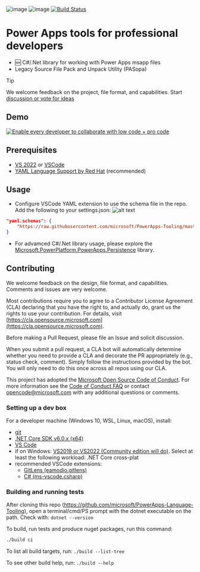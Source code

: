 ![image](https://img.shields.io/github/actions/workflow/status/microsoft/PowerApps-Language-Tooling/CI.yml?branch=master)  ![image](https://img.shields.io/nuget/vpre/Microsoft.PowerPlatform.Formulas.Tools) [![Build Status](https://dev.azure.com/dynamicscrm/OneCRM/_apis/build/status%2FPowerPlatform.PowerApps.Tools%2Fmicrosoft.PowerApps-Tooling?branchName=master)](https://dev.azure.com/dynamicscrm/OneCRM/_build/latest?definitionId=21051&branchName=master)

# Power Apps tools for professional developers
- 🆕 C#/.Net library for working with Power Apps msapp files
- Legacy Source File Pack and Unpack Utility (PASopa)

> [!TIP]
> We welcome feedback on the project, file format, and capabilities. Start [discussion or vote for ideas](https://github.com/microsoft/PowerApps-Tooling/discussions?discussions_q=is%3Aopen+sort%3Atop)

## Demo
[![Enable every developer to collaborate with low code + pro code](http://img.youtube.com/vi/jH0QE9bQz5U/0.jpg)](http://www.youtube.com/watch?v=jH0QE9bQz5U "Enable every developer to collaborate with low code + pro code")


## Prerequisites
- [VS 2022](https://visualstudio.microsoft.com/downloads/) or [VSCode](https://code.visualstudio.com/Download)
- [YAML Language Support by Red Hat](https://marketplace.visualstudio.com/items?itemName=redhat.vscode-yaml) (recommended)

## Usage
- Configure VSCode YAML extension to use the schema file in the repo. Add the following to your settings.json:
![alt text](assets/images/yaml-redhat-settings.png)
```json
"yaml.schemas": {
    "https://raw.githubusercontent.com/microsoft/PowerApps-Tooling/master/docs/pa.yaml-schema.json": "*.pa.yaml" 
}
```

- For advamced C#/.Net library usage, please explore the [Microsoft.PowerPlatform.PowerApps.Persistence](https://github.com/microsoft/PowerApps-Tooling/tree/master/src/Persistence) library.

## Contributing

We welcome feedback on the design, file format, and capabilities. Comments and issues are very welcome.

Most contributions require you to agree to a Contributor License Agreement (CLA) declaring that you have the right to, and actually do, grant us the rights to use your contribution. For details, visit [https://cla.opensource.microsoft.com](https://cla.opensource.microsoft.com).

Before making a Pull Request, please file an Issue and solicit discussion.

When you submit a pull request, a CLA bot will automatically determine whether you need to provide
a CLA and decorate the PR appropriately (e.g., status check, comment). Simply follow the instructions
provided by the bot. You will only need to do this once across all repos using our CLA.

This project has adopted the [Microsoft Open Source Code of Conduct](https://opensource.microsoft.com/codeofconduct/).
For more information see the [Code of Conduct FAQ](https://opensource.microsoft.com/codeofconduct/faq/) or
contact [opencode@microsoft.com](mailto:opencode@microsoft.com) with any additional questions or comments.

### Setting up a dev box

For a developer machine (Windows 10, WSL, Linux, macOS), install:

- [git](https://git-scm.com/downloads)
- [.NET Core SDK v6.0.x (x64)](https://dotnet.microsoft.com/en-us/download/dotnet/6.0)
- [VS Code](https://code.visualstudio.com/Download)
- if on Windows: [VS2019 or VS2022 (Community edition will do)](https://visualstudio.microsoft.com/downloads/).  Select at least the following workload: .NET Core cross-plat
- recommended VSCode extensions:
  - [GitLens (eamodio.gitlens)](https://github.com/eamodio/vscode-gitlens)
  - [C# (ms-vscode.csharp)](https://github.com/OmniSharp/omnisharp-vscode)

### Building and running tests

After cloning this repo (https://github.com/microsoft/PowerApps-Language-Tooling), open a terminal/cmd/PS prompt with the dotnet executable on the path. Check with: ```dotnet --version ```

To build, run tests and produce nuget packages, run this command:

```bash
./build ci
```

To list all build targets, run: ```./build --list-tree```

To see other build help, run: ```./build --help```
